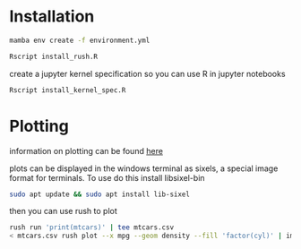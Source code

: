 
# Installation

```sh
mamba env create -f environment.yml
```

```sh
Rscript install_rush.R
```

create a jupyter kernel specification so you can use R in jupyter notebooks
```sh
Rscript install_kernel_spec.R
```

# Plotting

information on plotting can be found [here](https://nx10.github.io/httpgd/articles/a01_how-to-get-started.html)

plots can be displayed in the windows terminal as sixels, a special image format for terminals. To use do this install libsixel-bin

```sh
sudo apt update && sudo apt install lib-sixel
```

then you can use rush to plot

```sh
rush run 'print(mtcars)' | tee mtcars.csv
< mtcars.csv rush plot --x mpg --geom density --fill 'factor(cyl)' | img2sixel -w 600
```
